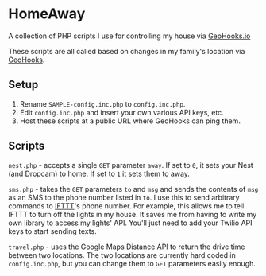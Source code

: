 # HomeAway
A collection of PHP scripts I use for controlling my house via [GeoHooks.io](https://geohooks.io)

These scripts are all called based on changes in my family's location via [GeoHooks](https://geohooks.io).

## Setup

1. Rename `SAMPLE-config.inc.php` to `config.inc.php`.
2. Edit `config.inc.php` and insert your own various API keys, etc.
3. Host these scripts at a public URL where GeoHooks can ping them.

## Scripts

`nest.php` - accepts a single `GET` parameter `away`. If set to `0`, it sets your Nest (and Dropcam) to home.
If set to `1` it sets them to away.

`sms.php` - takes the `GET` parameters `to` and `msg` and sends the contents of `msg` as an SMS to the phone number
listed in `to`. I use this to send arbitrary commands to [IFTTT](http://ifttt.com)'s phone number. For example, this
allows me to tell IFTTT to turn off the lights in my house. It saves me from having to write my own library to
access my lights' API. You'll just need to add your Twilio API keys to start sending texts.

`travel.php` - uses the Google Maps Distance API to return the drive time between two locations. The two locations
are currently hard coded in `config.inc.php`, but you can change them to `GET` parameters easily enough.
